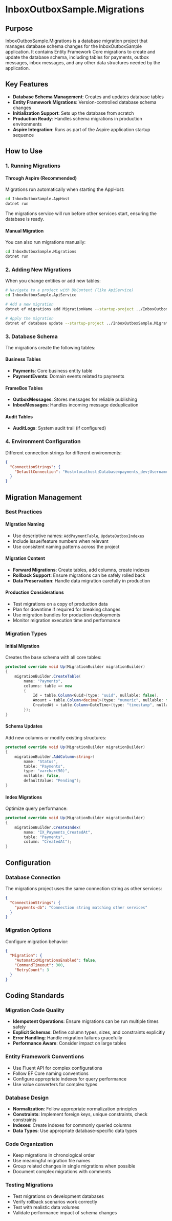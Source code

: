 # InboxOutboxSample.Migrations

## Purpose

InboxOutboxSample.Migrations is a database migration project that manages database schema changes for the InboxOutboxSample application. It contains Entity Framework Core migrations to create and update the database schema, including tables for payments, outbox messages, inbox messages, and any other data structures needed by the application.

## Key Features

- **Database Schema Management**: Creates and updates database tables
- **Entity Framework Migrations**: Version-controlled database schema changes
- **Initialization Support**: Sets up the database from scratch
- **Production Ready**: Handles schema migrations in production environments
- **Aspire Integration**: Runs as part of the Aspire application startup sequence

## How to Use

### 1. Running Migrations

#### Through Aspire (Recommended)
Migrations run automatically when starting the AppHost:

```bash
cd InboxOutboxSample.AppHost
dotnet run
```

The migrations service will run before other services start, ensuring the database is ready.

#### Manual Migration
You can also run migrations manually:

```bash
cd InboxOutboxSample.Migrations
dotnet run
```

### 2. Adding New Migrations

When you change entities or add new tables:

```bash
# Navigate to a project with DbContext (like ApiService)
cd InboxOutboxSample.ApiService

# Add a new migration
dotnet ef migrations add MigrationName --startup-project ../InboxOutboxSample.Migrations

# Apply the migration
dotnet ef database update --startup-project ../InboxOutboxSample.Migrations
```

### 3. Database Schema

The migrations create the following tables:

#### Business Tables
- **Payments**: Core business entity table
- **PaymentEvents**: Domain events related to payments

#### FrameBox Tables
- **OutboxMessages**: Stores messages for reliable publishing
- **InboxMessages**: Handles incoming message deduplication

#### Audit Tables
- **AuditLogs**: System audit trail (if configured)

### 4. Environment Configuration

Different connection strings for different environments:

```json
{
  "ConnectionStrings": {
    "DefaultConnection": "Host=localhost;Database=payments_dev;Username=postgres;Password=password"
  }
}
```

## Migration Management

### Best Practices

#### Migration Naming
- Use descriptive names: `AddPaymentTable`, `UpdateOutboxIndexes`
- Include issue/feature numbers when relevant
- Use consistent naming patterns across the project

#### Migration Content
- **Forward Migrations**: Create tables, add columns, create indexes
- **Rollback Support**: Ensure migrations can be safely rolled back
- **Data Preservation**: Handle data migration carefully in production

#### Production Considerations
- Test migrations on a copy of production data
- Plan for downtime if required for breaking changes
- Use migration bundles for production deployments
- Monitor migration execution time and performance

### Migration Types

#### Initial Migration
Creates the base schema with all core tables:
```csharp
protected override void Up(MigrationBuilder migrationBuilder)
{
    migrationBuilder.CreateTable(
        name: "Payments",
        columns: table => new
        {
            Id = table.Column<Guid>(type: "uuid", nullable: false),
            Amount = table.Column<decimal>(type: "numeric", nullable: false),
            CreatedAt = table.Column<DateTime>(type: "timestamp", nullable: false)
        });
}
```

#### Schema Updates
Add new columns or modify existing structures:
```csharp
protected override void Up(MigrationBuilder migrationBuilder)
{
    migrationBuilder.AddColumn<string>(
        name: "Status", 
        table: "Payments",
        type: "varchar(50)",
        nullable: false,
        defaultValue: "Pending");
}
```

#### Index Migrations
Optimize query performance:
```csharp
protected override void Up(MigrationBuilder migrationBuilder)
{
    migrationBuilder.CreateIndex(
        name: "IX_Payments_CreatedAt",
        table: "Payments",
        column: "CreatedAt");
}
```

## Configuration

### Database Connection
The migrations project uses the same connection string as other services:

```json
{
  "ConnectionStrings": {
    "payments-db": "Connection string matching other services"
  }
}
```

### Migration Options
Configure migration behavior:

```json
{
  "Migration": {
    "AutomaticMigrationsEnabled": false,
    "CommandTimeout": 300,
    "RetryCount": 3
  }
}
```

## Coding Standards

### Migration Code Quality
- **Idempotent Operations**: Ensure migrations can be run multiple times safely
- **Explicit Schemas**: Define column types, sizes, and constraints explicitly
- **Error Handling**: Handle migration failures gracefully
- **Performance Aware**: Consider impact on large tables

### Entity Framework Conventions
- Use Fluent API for complex configurations
- Follow EF Core naming conventions
- Configure appropriate indexes for query performance
- Use value converters for complex types

### Database Design
- **Normalization**: Follow appropriate normalization principles
- **Constraints**: Implement foreign keys, unique constraints, check constraints
- **Indexes**: Create indexes for commonly queried columns
- **Data Types**: Use appropriate database-specific data types

### Code Organization
- Keep migrations in chronological order
- Use meaningful migration file names
- Group related changes in single migrations when possible
- Document complex migrations with comments

### Testing Migrations
- Test migrations on development databases
- Verify rollback scenarios work correctly
- Test with realistic data volumes
- Validate performance impact of schema changes